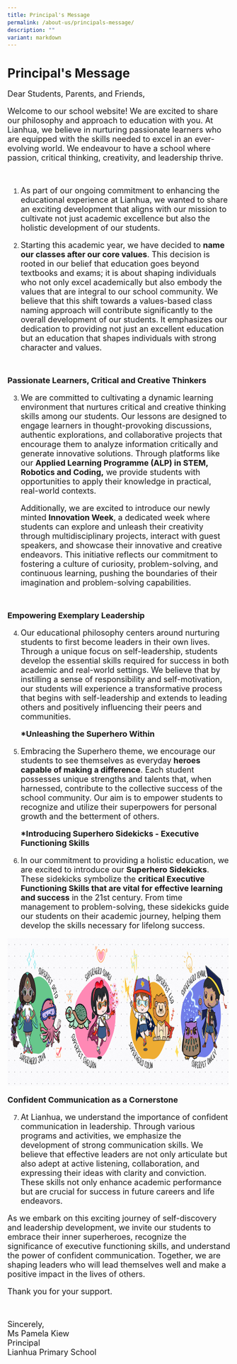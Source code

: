 ```yaml
---
title: Principal's Message
permalink: /about-us/principals-message/
description: ""
variant: markdown
---
```

# Principal's Message

<style>
p {
  font-size: 18px;
}
	
</style>
	
Dear Students, Parents, and Friends,

<p>Welcome to our school website! We are excited to share our philosophy and approach to education with you. At Lianhua, we believe in nurturing passionate learners who are equipped with the skills needed to excel in an ever-evolving world. We endeavour to have a school where passion, critical thinking, creativity, and leadership thrive.</p>

<br>

<ol start="1" style="PADDING-LEFT: 30px">
		<li><p>As part of our ongoing commitment to enhancing the educational experience at Lianhua, we wanted to share an exciting development that aligns with our mission to cultivate not just academic excellence but also the holistic development of our students.</p></li>
</ol>

<ol start="2" style="PADDING-LEFT: 30px">
  <li><p>Starting this academic year, we have decided to <strong>name our classes after our core values</strong>. This decision is rooted in our belief that education goes beyond textbooks and exams; it is about shaping individuals who not only excel academically but also embody the values that are integral to our school community. We believe that this shift towards a values-based class naming approach will contribute significantly to the overall development of our students. It emphasizes our dedication to providing not just an excellent education but an education that shapes individuals with strong character and values.</p></li>
</ol>
<br>

<p><strong>Passionate Learners, Critical and Creative Thinkers</strong></p>
<ol start="3" style="PADDING-LEFT: 30px">
	<li><p>We are committed to cultivating a dynamic learning environment that nurtures critical and creative thinking skills among our students. Our lessons are designed to engage learners in thought-provoking discussions, authentic explorations, and collaborative projects that encourage them to analyze information critically and generate innovative solutions. Through platforms like our <strong>Applied Learning Programme (ALP) in STEM, Robotics and Coding,</strong> we provide students with opportunities to apply their knowledge in practical, real-world contexts. </p></li>
	
<p>Additionally, we are excited to introduce our newly minted <strong>Innovation Week</strong>, a dedicated week where students can explore and unleash their creativity through multidisciplinary projects, interact with guest speakers, and showcase their innovative and creative endeavors. This initiative reflects our commitment to fostering a culture of curiosity, problem-solving, and continuous learning, pushing the boundaries of their imagination and problem-solving capabilities.</p>	
</ol>
<br>

<p><strong>Empowering Exemplary Leadership</strong></p>	
<ol start="4" style="PADDING-LEFT: 30px">
	<li><p>Our educational philosophy centers around nurturing students to first become leaders in their own lives. Through a unique focus on self-leadership, students develop the essential skills required for success in both academic and real-world settings. We believe that by instilling a sense of responsibility and self-motivation, our students will experience a transformative process that begins with self-leadership and extends to leading others and positively influencing their peers and communities. </p></li>
 

<p><strong>*Unleashing the Superhero Within</strong></p>
	<li><p>Embracing the Superhero theme, we encourage our students to see themselves as everyday <strong>heroes capable of making a difference</strong>. Each student possesses unique strengths and talents that, when harnessed, contribute to the collective success of the school community. Our aim is to empower students to recognize and utilize their superpowers for personal growth and the betterment of others.</p></li>
	
<p><strong>*Introducing Superhero Sidekicks - Executive Functioning Skills</strong></p>
	<li><p>In our commitment to providing a holistic education, we are excited to introduce our <strong>Superhero Sidekicks</strong>. These sidekicks symbolize the <strong>critical Executive Functioning Skills that are vital for effective learning and success</strong> in the 21st century. From time management to problem-solving, these sidekicks guide our students on their academic journey, helping them develop the skills necessary for lifelong success.</p></li>
</ol> 

<img height="333" width="500" src="/images/About%20us/superhero_superpets_simple.png">

<p><strong>Confident Communication as a Cornerstone</strong></p>	
<ol start="7" style="PADDING-LEFT: 30px">
	<li><p>At Lianhua, we understand the importance of confident communication in leadership. Through various programs and activities, we emphasize the development of strong communication skills. We believe that effective leaders are not only articulate but also adept at active listening, collaboration, and expressing their ideas with clarity and conviction. These skills not only enhance academic performance but are crucial for success in future careers and life endeavors.</p></li>
</ol>
	
<p>As we embark on this exciting journey of self-discovery and leadership development, we invite our students to embrace their inner superheroes, recognize the significance of executive functioning skills, and understand the power of confident communication. Together, we are shaping leaders who will lead themselves well and make a positive impact in the lives of others.</p>
	
<p>Thank you for your support.</p>
<br>

<p>Sincerely, <br>
Ms Pamela Kiew<br>
Principal<br>
Lianhua Primary School
</p>

